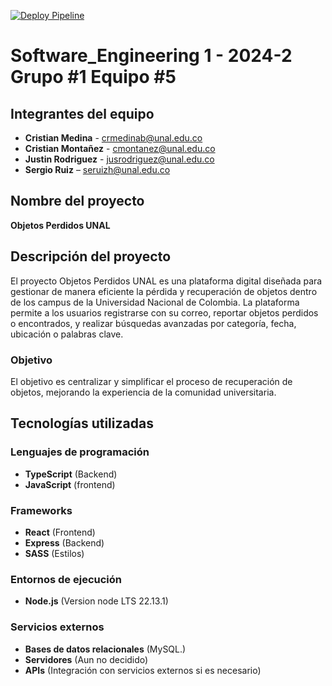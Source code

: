 [![Deploy Pipeline](https://github.com/SergioR-02/Software_Engineering/actions/workflows/pipeline.yml/badge.svg)](https://github.com/SergioR-02/Software_Engineering/actions/workflows/pipeline.yml)

# Software_Engineering 1 - 2024-2 Grupo #1 Equipo #5

## Integrantes del equipo
- **Cristian Medina** - crmedinab@unal.edu.co
- **Cristian Montañez** - cmontanez@unal.edu.co
- **Justin Rodriguez** - jusrodriguez@unal.edu.co
- **Sergio Ruiz** – seruizh@unal.edu.co

## Nombre del proyecto
**Objetos Perdidos UNAL**

## Descripción del proyecto
El proyecto Objetos Perdidos UNAL es una plataforma digital diseñada para gestionar de manera eficiente la pérdida y recuperación de objetos dentro de los campus de la Universidad Nacional de Colombia. La plataforma permite a los usuarios registrarse con su correo, reportar objetos perdidos o encontrados, y realizar búsquedas avanzadas por categoría, fecha, ubicación o palabras clave.

### Objetivo
El objetivo es centralizar y simplificar el proceso de recuperación de objetos, mejorando la experiencia de la comunidad universitaria.

## Tecnologías utilizadas

### Lenguajes de programación
- **TypeScript** (Backend)
- **JavaScript** (frontend)

### Frameworks
- **React** (Frontend)
- **Express** (Backend)
- **SASS** (Estilos)

### Entornos de ejecución
- **Node.js** (Version node LTS 22.13.1)

### Servicios externos
- **Bases de datos relacionales** (MySQL.)
- **Servidores** (Aun no decidido)
- **APIs** (Integración con servicios externos si es necesario) 
